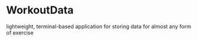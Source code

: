 # WorkoutData
lightweight, terminal-based application for storing data for almost any form of exercise
